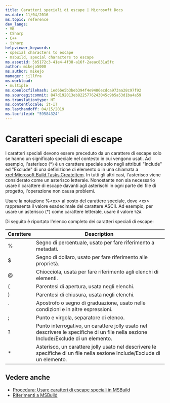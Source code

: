 ```yaml
---
title: Caratteri speciali di escape | Microsoft Docs
ms.date: 11/04/2016
ms.topic: reference
dev_langs:
- VB
- CSharp
- C++
- jsharp
helpviewer_keywords:
- special characters to escape
- msbuild, special characters to escape
ms.assetid: 5b5172c3-41e4-4f38-a16f-2aeac831a5fc
author: mikejo5000
ms.author: mikejo
manager: jillfra
ms.workload:
- multiple
ms.openlocfilehash: 1ed6be5b3beb394f4e9486ecdca973aa28c97f92
ms.sourcegitcommit: 847d192013eb8225776243045c9b5a53d1ba4a59
ms.translationtype: HT
ms.contentlocale: it-IT
ms.lasthandoff: 04/15/2019
ms.locfileid: "59584324"
---
```

# <a name="special-characters-to-escape"></a>Caratteri speciali di escape
I caratteri speciali devono essere preceduto da un carattere di escape solo se hanno un significato speciale nel contesto in cui vengono usati. Ad esempio, l'asterisco (*) è un carattere speciale solo negli attributi "Include" ed "Exclude" di una definizione di elemento o in una chiamata a <xref:Microsoft.Build.Tasks.CreateItem>. In tutti gli altri casi, l'asterisco viene considerato come un asterisco letterale. Nonostante non sia necessario usare il carattere di escape davanti agli asterischi in ogni parte dei file di progetto, l'operazione non causa problemi.

 Usare la notazione %\<xx> al posto del carattere speciale, dove \<xx> rappresenta il valore esadecimale del carattere ASCII. Ad esempio, per usare un asterisco (*) come carattere letterale, usare il valore `%2A`.

 Di seguito è riportato l'elenco completo dei caratteri speciali di escape:

|Carattere|Description|
|---------------|-----------------|
|%|Segno di percentuale, usato per fare riferimento a metadati.|
|$|Segno di dollaro, usato per fare riferimento alle proprietà.|
|@|Chiocciola, usata per fare riferimento agli elenchi di elementi.|
|(|Parentesi di apertura, usata negli elenchi.|
|)|Parentesi di chiusura, usata negli elenchi.|
|\`|Apostrofo o segno di graduazione, usato nelle condizioni e in altre espressioni.|
|;|Punto e virgola, separatore di elenco.|
|?|Punto interrogativo, un carattere jolly usato nel descrivere le specifiche di un file nella sezione Include/Exclude di un elemento.|
|*|Asterisco, un carattere jolly usato nel descrivere le specifiche di un file nella sezione Include/Exclude di un elemento.|

## <a name="see-also"></a>Vedere anche
- [Procedura: Usare caratteri di escape speciali in MSBuild](../msbuild/how-to-escape-special-characters-in-msbuild.md)
- [Riferimenti a MSBuild](../msbuild/msbuild-reference.md)